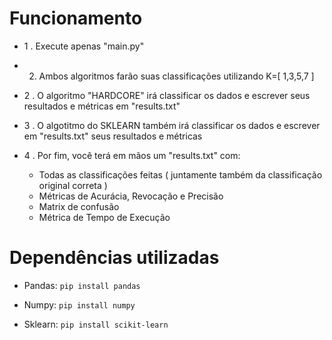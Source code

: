 # Funcionamento

- 1 . Execute apenas "main.py"

- 2. Ambos algoritmos farão suas classificações utilizando K=[ 1,3,5,7 ]

- 2 . O algoritmo "HARDCORE" irá classificar os dados e escrever seus resultados e métricas em "results.txt"

- 3 . O algotitmo do SKLEARN também irá classificar os dados e escrever em "results.txt" seus resultados e métricas

- 4 . Por fim, você terá em mãos um "results.txt" com:

    - Todas as classificações feitas ( juntamente também da classificação original correta )
    - Métricas de Acurácia, Revocação e Precisão
    - Matrix de confusão 
    - Métrica de Tempo de Execução 

# Dependências utilizadas

- Pandas: `pip install pandas`

- Numpy: `pip install numpy`

- Sklearn: `pip install scikit-learn`
